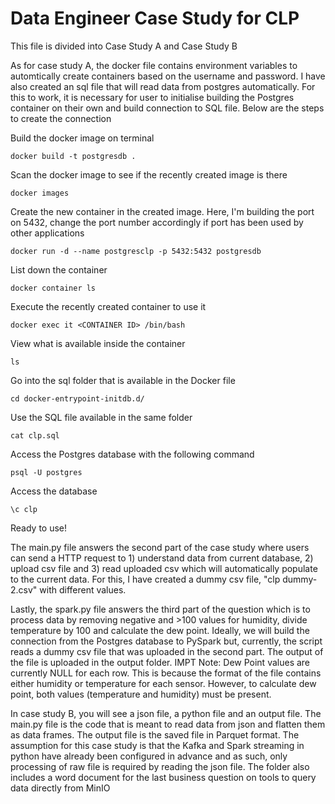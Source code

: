 # Data Engineer Case Study for CLP 

This file is divided into Case Study A and Case Study B

As for case study A, the docker file contains environment variables to automtically create containers based on the username and password. I have also created an sql file that will read data from postgres automatically. For this to work, it is necessary for user to initialise building the Postgres container on their own and build connection to SQL file. Below are the steps to create the connection

Build the docker image on terminal
``` 
docker build -t postgresdb .
```
Scan the docker image to see if the recently created image is there 
```
docker images
```
Create the new container in the created image. Here, I'm building the port on 5432, change the port number accordingly if port has been used by other applications
```
docker run -d --name postgresclp -p 5432:5432 postgresdb
```
List down the container
```
docker container ls
```
Execute the recently created container to use it 
```
docker exec it <CONTAINER ID> /bin/bash
```
View what is available inside the container 
```
ls
```
Go into the sql folder that is available in the Docker file
```
cd docker-entrypoint-initdb.d/
```
Use the SQL file available in the same folder
```
cat clp.sql
```
Access the Postgres database with the following command
```
psql -U postgres
```
Access the database 
```
\c clp
```
Ready to use!

The main.py file answers the second part of the case study where users can send a HTTP request to 1) understand data from current database, 2) upload csv file and 3) read uploaded csv which will automatically populate to the current data. For this, I have created a dummy csv file, "clp dummy-2.csv" with different values. 

Lastly, the spark.py file answers the third part of the question which is to process data by removing negative and >100 values for humidity, divide temperature by 100 and calculate the dew point. Ideally, we will build the connection from the Postgres database to PySpark but, currently, the script reads a dummy csv file that was uploaded in the second part. The output of the file is uploaded in the output folder. IMPT Note: Dew Point values are currently NULL for each row. This is because the format of the file contains either humidity or temperature for each sensor. However, to calculate dew point, both values (temperature and humidity) must be present. 


In case study B, you will see a json file, a python file and an output file. The main.py file is the code that is meant to read data from json and flatten them as data frames. The output file is the saved file in Parquet format. The assumption for this case study is that the Kafka and Spark streaming in python have already been configured in advance and as such, only processing of raw file is required by reading the json file. The folder also includes a word document for the last business question on tools to query data directly from MinIO


